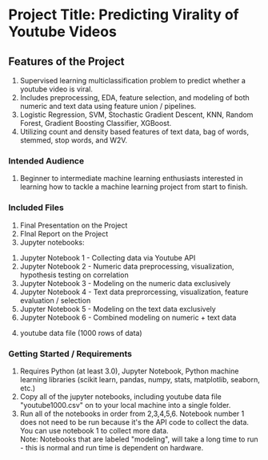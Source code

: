# Project Title:  Predicting Virality of Youtube Videos 

## Features of the Project
1. Supervised learning multiclassification problem to predict whether a youtube video is viral.
2. Includes preprocessing, EDA, feature selection, and modeling of both numeric and text data using feature union / pipelines.
3. Logistic Regression, SVM, Stochastic Gradient Descent, KNN, Random Forest, Gradient Boosting Classifier, XGBoost.
4. Utilizing count and density based features of text data, bag of words, stemmed, stop words, and W2V.


### Intended Audience
1. Beginner to intermediate machine learning enthusiasts interested in learning how to tackle a machine learning project from start to finish.  

### Included Files
1. Final Presentation on the Project
2. FInal Report on the Project
3. Jupyter notebooks:
  1) Jupyter Notebook 1 - Collecting data via Youtube API
  2) Jupyter Notebook 2 - Numeric data preprocessing, visualization, hypothesis testing on correlation
  3) Jupyter Notebook 3 - Modeling on the numeric data exclusively
  4) Jupyter Notebook 4 - Text data preprorcessing, visualization, feature evaluation / selection
  5) Jupyter Notebook 5 - Modeling on the text data exclusively
  6) Jupyter Notebook 6 - Combined modeling on numeric + text data
4. youtube data file (1000 rows of data) 

### Getting Started / Requirements
1. Requires Python (at least 3.0), Jupyter Notebook, Python machine learning libraries (scikit learn, pandas, numpy, stats, matplotlib, seaborn, etc.) 
2. Copy all of the jupyter notebooks, including youtube data file "youtube1000.csv" on to your local machine into a single folder.
3. Run all of the notebooks in order from 2,3,4,5,6.  Notebook number 1 does not need to be run because it's the API code to collect the data.  You can use notebook 1 to collect more data.  
Note: Notebooks that are labeled "modeling", will take a long time to run - this is normal and run time is dependent on hardware. 

